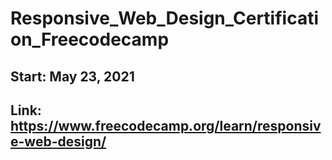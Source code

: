 # Responsive_Web_Design_Certification_Freecodecamp

## Start: May 23, 2021

## Link: https://www.freecodecamp.org/learn/responsive-web-design/
